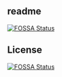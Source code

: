 ## readme
[![FOSSA Status](https://app.fossa.io/api/projects/github.com%2Ffossas%2Fsandbox.svg?type=shield)](https://app.fossa.io/projects/github.com%2Ffossas%2Fsandbox?ref=badge_shield)



## License
[![FOSSA Status](https://app.fossa.io/api/projects/github.com%2Ffossas%2Fsandbox.svg?type=large)](https://app.fossa.io/projects/github.com%2Ffossas%2Fsandbox?ref=badge_large)